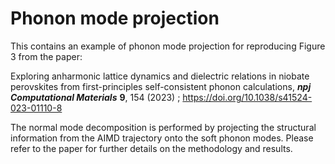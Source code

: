 # Phonon mode projection

This contains an example of phonon mode projection for reproducing Figure 3 from the paper:

Exploring anharmonic lattice dynamics and dielectric relations in niobate perovskites from first-principles self-consistent phonon calculations, ***npj Computational Materials*** **9**, 154 (2023) ; https://doi.org/10.1038/s41524-023-01110-8

The normal mode decomposition is performed by projecting the structural information from the AIMD trajectory onto the soft phonon modes. Please refer to the paper for further details on the methodology and results.
